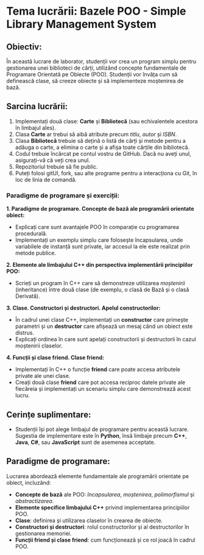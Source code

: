 # Tema lucrării: Bazele POO - **Simple Library Management System**

## Obiectiv:
În această lucrare de laborator, studenții vor crea un program simplu pentru gestionarea unei biblioteci de cărți, utilizând concepte fundamentale de Programare Orientată pe Obiecte (POO). Studenții vor învăța cum să definească clase, să creeze obiecte și să implementeze moștenirea de bază.

## Sarcina lucrării:
1. Implementați două clase: **Carte** și **Bibliotecă** (sau echivalentele acestora în limbajul ales).
2. Clasa **Carte** ar trebui să aibă atribute precum *titlu*, *autor* și *ISBN*.
3. Clasa **Bibliotecă** trebuie să dețină o listă de cărți și metode pentru a adăuga o carte, a elimina o carte și a afișa toate cărțile din bibliotecă.
4. Codul trebuie încărcat pe contul vostru de GitHub. Dacă nu aveți unul, asigurați-vă că veți crea unul.
5. Repozitoriul trebuie să fie public.
6. Puteți folosi gitUI, fork, sau alte programe pentru a interacționa cu Git, în loc de linia de comandă.

### Paradigme de programare și exerciții:
**1. Paradigme de programare. Concepte de bază ale programării orientate obiect:**
   - Explicați care sunt avantajele POO în comparație cu programarea procedurală.
   - Implementați un exemplu simplu care folosește încapsularea, unde variabilele de instanță sunt private, iar accesul la ele este realizat prin metode publice.
   
**2. Elemente ale limbajului C++ din perspectiva implementării principiilor POO:**
   - Scrieți un program în C++ care să demonstreze utilizarea *moștenirii* (inheritance) între două clase (de exemplu, o clasă de Bază și o clasă Derivată).
   
**3. Clase. Constructori și destructori. Apelul constructorilor:**
   - În cadrul unei clase C++, implementați un **constructor** care primește parametri și un **destructor** care afișează un mesaj când un obiect este distrus.
   - Explicați ordinea în care sunt apelați constructorii și destructorii în cazul moștenirii claselor.

**4. Funcții și clase friend. Clase friend:**
   - Implementați în C++ o funcție **friend** care poate accesa atributele private ale unei clase.
   - Creați două clase **friend** care pot accesa reciproc datele private ale fiecăreia și implementați un scenariu simplu care demonstrează acest lucru.

## Cerințe suplimentare:
- Studenții își pot alege limbajul de programare pentru această lucrare. Sugestia de implementare este în **Python**, însă limbaje precum **C++**, **Java**, **C#**, sau **JavaScript** sunt de asemenea acceptate.

## Paradigme de programare:
Lucrarea abordează elemente fundamentale ale programării orientate pe obiect, incluzând:
- **Concepte de bază** ale POO: *încapsularea*, *moștenirea*, *polimorfismul* și *abstractizarea*.
- **Elemente specifice limbajului C++** privind implementarea principiilor POO.
- **Clase**: definirea și utilizarea claselor în crearea de obiecte.
- **Constructori și destructori**: rolul constructorilor și al destructorilor în gestionarea memoriei.
- **Funcții friend și clase friend**: cum funcționează și ce rol joacă în cadrul POO.
